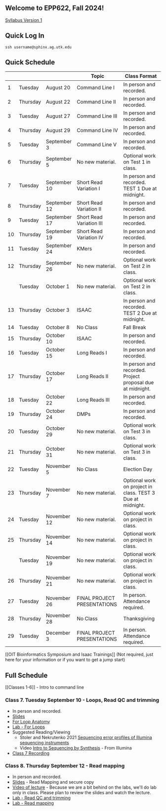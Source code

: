 Welcome to EPP622, Fall 2024!
--------------------------------------

[Syllabus Version 1](https://docs.google.com/document/d/1-FMBLeK94SaN2WR3EV2tai4k7xH_i_bF/edit?usp=sharing&ouid=117671002449312371819&rtpof=true&sd=true)

## Quick Log In
```
ssh username@sphinx.ag.utk.edu
```

## Quick Schedule

  |   |   | Topic | Class Format
-- | -- | -- | -- | --
1 | Tuesday | August 20 | Command Line I | In person and recorded.
2 | Thursday | August 22 | Command Line II | In person and recorded.
3 | Tuesday | August 27 | Command Line III | In person and recorded.
4 | Thursday | August 29 | Command Line IV | In person and recorded.
5 | Tuesday | September 3 | Command Line V | In person and recorded.
6 | Thursday | September 5 | No new material. | Optional work on Test 1 in class.
7 | Tuesday | September 10 | Short Read Variation I | In person and recorded. TEST 1 Due at midnight.
8 | Thursday | September 12 | Short Read Variation II | In person and recorded.
9 | Tuesday | September 17 | Short Read Variation III | In person and recorded.
10 | Thursday | September 19 | Short Read Variation IV | In person and recorded.
11 | Tuesday | September 24 | KMers | In person and recorded.
12 | Thursday | September 26 | No new material. | Optional work on Test 2 in class.
  | Tuesday | October 1 | No new material. | Optional work on Test 2 in class.
13 | Thursday | October 3 | ISAAC | In person and recorded. TEST 2 Due at midnight.
14 | Tuesday | October 8 | No Class | Fall Break
15 | Thursday | October 10 | ISAAC | In person and recorded.
16 | Tuesday | October 15 | Long Reads I | In person and recorded.
17 | Thursday | October 17 | Long Reads II | In person and recorded. Project proposal due at midnight.
18 | Tuesday | October 22 | Long Reads III | In person and recorded.
19 | Thursday | October 24 | DMPs | In person and recorded.
20 | Tuesday | October 29 | No new material. | Optional work on Test 3 in class.
21 | Thursday | October 31 | No new material. | Optional work on Test 3 in class.
22 | Tuesday | November 5 | No Class | Election Day
23 | Thursday | November 7 | No new material. | Optional work on project in class. TEST 3 Due at midnight.
24 | Tuesday | November 12 | No new material. | Optional work on project in class.
25 | Thursday | November 14 | No new material. | Optional work on project in class.
  | Tuesday | November 19 | No new material. | Optional work on project in class.
26 | Thursday | November 21 | No new material. | Optional work on project in class.
27 | Tuesday | November 26 | FINAL PROJECT PRESENTATIONS | In person. Attendance required.
28 | Thursday | November 28 | No Class | Thanksgiving
29 | Tuesday | December 3 | FINAL PROJECT PRESENTATIONS | In person. Attendance required.

[[OIT Bioinformatics Symposium and Isaac Trainings]]
(Not required, just here for your information or if you want to get a jump start)


## Full Schedule

[[Classes 1-6]] - Intro to command line

### Class 7. Tuesday September 10 - Loops, Read QC and trimming
* In person and recorded.
* [Slides](https://docs.google.com/presentation/d/1bsWqlUG8I8OXatGz49d3zsKJJzSJ47YbFsC0ahNPzEs/edit#slide=id.g2fdd507d6a1_0_355)
* [For Loop Anatomy](https://docs.google.com/presentation/d/1q2tfGsw-rDijGA9ziXc8mp1meoUJyHwN/edit?usp=share_link&ouid=105960712942671410972&rtpof=true&sd=true)
* [Lab - For Loops](https://swcarpentry.github.io/shell-novice/05-loop.html)
* Suggested Reading/Viewing
  * Stoler and Nekrutenko 2021 [Sequencing error profiles of Illumina sequencing instruments](https://academic.oup.com/nargab/article/3/1/lqab019/6193612)
  * Video [Intro to Sequencing by Synthesis](https://www.youtube.com/watch?v=fCd6B5HRaZ8) - From Illumina
* [Class 7 Recording](https://utk.hosted.panopto.com/Panopto/Pages/Viewer.aspx?id=3d4c817e-189a-44e6-a1d8-b1e7014eaaf1)


### Class 8. Thursday September 12 - Read mapping
* In person and recorded.
* [Slides](https://docs.google.com/presentation/d/1yudck9OB-04D8aGgRJEYsxPIZTobkuoPPT7NlIxcVyg/edit#slide=id.g155eaffb84a_0_694) - Read Mapping and secure copy
* [Video of lecture](https://utk.instructuremedia.com/embed/ac589b1f-82a1-481a-9239-23a30e1555c6) - Because we are a bit behind on the labs, we'll do lab only in class. Please plan to review the slides and watch the lecture.
* [Lab - Read QC and trimming](https://github.com/mestato/EPP622_2024/wiki/Lab:-Short-read-variation-I-%E2%80%90-Read-QC-and-trimming)
* [Lab - Read mapping](https://github.com/mestato/EPP622_2024/wiki/Lab:-Short-read-variation-II-Read-mapping-and-Loops)
